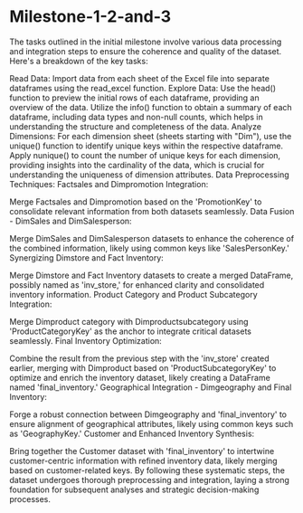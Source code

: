# Milestone-1-2-and-3


The tasks outlined in the initial milestone involve various data processing and integration steps to ensure the coherence and quality of the dataset. Here's a breakdown of the key tasks:

Read Data:
Import data from each sheet of the Excel file into separate dataframes using the read_excel function.
Explore Data:
Use the head() function to preview the initial rows of each dataframe, providing an overview of the data.
Utilize the info() function to obtain a summary of each dataframe, including data types and non-null counts, which helps in understanding the structure and completeness of the data.
Analyze Dimensions:
For each dimension sheet (sheets starting with "Dim"), use the unique() function to identify unique keys within the respective dataframe.
Apply nunique() to count the number of unique keys for each dimension, providing insights into the cardinality of the data, which is crucial for understanding the uniqueness of dimension attributes.
Data Preprocessing Techniques:
Factsales and Dimpromotion Integration:

Merge Factsales and Dimpromotion based on the 'PromotionKey' to consolidate relevant information from both datasets seamlessly.
Data Fusion - DimSales and DimSalesperson:

Merge DimSales and DimSalesperson datasets to enhance the coherence of the combined information, likely using common keys like 'SalesPersonKey.'
Synergizing Dimstore and Fact Inventory:

Merge Dimstore and Fact Inventory datasets to create a merged DataFrame, possibly named as 'inv_store,' for enhanced clarity and consolidated inventory information.
Product Category and Product Subcategory Integration:

Merge Dimproduct category with Dimproductsubcategory using 'ProductCategoryKey' as the anchor to integrate critical datasets seamlessly.
Final Inventory Optimization:

Combine the result from the previous step with the 'inv_store' created earlier, merging with Dimproduct based on 'ProductSubcategoryKey' to optimize and enrich the inventory dataset, likely creating a DataFrame named 'final_inventory.'
Geographical Integration - Dimgeography and Final Inventory:

Forge a robust connection between Dimgeography and 'final_inventory' to ensure alignment of geographical attributes, likely using common keys such as 'GeographyKey.'
Customer and Enhanced Inventory Synthesis:

Bring together the Customer dataset with 'final_inventory' to intertwine customer-centric information with refined inventory data, likely merging based on customer-related keys.
By following these systematic steps, the dataset undergoes thorough preprocessing and integration, laying a strong foundation for subsequent analyses and strategic decision-making processes.
